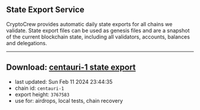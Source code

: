 ## State Export Service
CryptoCrew provides automatic daily state exports for all chains we validate. State export files can be used as genesis files and are a snapshot of the current blockchain state, including all validators, accounts, balances and delegations.

---
**Download: [centauri-1 state export](https://dl-eu2.ccvalidators.com/SERVICE/composable/centauri-1_export_3767583.json)**
---

- last updated: Sun Feb 11 2024 23:44:35
- chain id: `centauri-1`
- export height: `3767583`
- use for: airdrops, local tests, chain recovery

